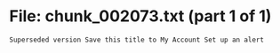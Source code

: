 ﻿# File: chunk_002073.txt (part 1 of 1)
```
Superseded version Save this title to My Account Set up an alert
```

